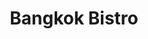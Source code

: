 ---
layout: place
title: Bangkok Bistro
permalink: /ohio/cincinnati/bangkok-bistro.html
stateAbbr: OH
stateName: Ohio
cityName: Cincinnati
seo:
  type: restaurant
  links: http://www.bkkhydepark.com/
place_id: ChIJ5WliN5-tQYgRtVOSoPjh5pE
photos:
  - name: >-
      places/ChIJ5WliN5-tQYgRtVOSoPjh5pE/photos/AeeoHcLt_JV7Z6kKQvXk1Qr4_mbNA5rsonWuNEqCaJkL28AFx9rB9sUcgCV8UfOVj7TKgdpOItL69Ls2ghoFlaIExUCuXK3mJxMqkW1QE-B5QOqA4J84hYzsiS0Q-ljnpXc1SIhwpYsMeCmDzvwc8Hf1IusMcZRxGPCItjZo7ZoSqBQN4SKZvCqJB5cpz5XxjrlJTEJTNr0IxmUTi3QLfYAbsHjvZB5DnEqmcOoaIJYgj6KvsAZqq5Jz5W3CVrBCWV68kcPa_ceXj7jVSj6d4QjcX1mIAHtEMdunXLfo9T71O6HBm4V4St_8wzQDrCyR7iMkjiFIm-NdgA7ssEmk0daJwoHocTSZYi-IwFjYpZAiqIhOnIT-H6kl-fHCiDm7AhDq6zearZo3vezNM87Mp1aQumsfAtyXeo_jWt98quduHZNagg2h
    widthPx: 4032
    heightPx: 3024
    authorAttributions:
      - displayName: Amit Misra
        uri: https://maps.google.com/maps/contrib/112289534375510681067
        photoUri: >-
          https://lh3.googleusercontent.com/a/ACg8ocJJJ9KlDdTnSUKei-ewGb6Lps3fFA6msrvalS1loOmhMjoXAt9m=s100-p-k-no-mo
    flagContentUri: >-
      https://www.google.com/local/imagery/report/?cb_client=maps_api_places.places_api&image_key=!1e10!2sCIHM0ogKEICAgIC2irmYswE&hl=en-US
    googleMapsUri: >-
      https://www.google.com/maps/place//data=!3m4!1e2!3m2!1sCIHM0ogKEICAgIC2irmYswE!2e10!4m2!3m1!1s0x8841ad9f376269e5:0x91e6e1f8a09253b5
  - name: >-
      places/ChIJ5WliN5-tQYgRtVOSoPjh5pE/photos/AeeoHcIRbPc_k67RuAPGu5qg8RDTg7uBVTwcHGMVbbw15AJ9MPIqWQsb0N8eLUESxI5zTQqKiaxKZUgh3CwLCiPHl641GonFyOPhaeceOO8qj-UoYmSxBx3SRRBeNfPSFSpFJ5cZO_aihviR_SVVip1rpWeBo5z5554uQykrv8O5wRnUUY2JL1E4-gdgkSZdlrDJmV3N0MHWZ5ERL_nRo1D00BLqj8W_XCLK7JYe3Hd7jSEmDWRnHJgrOV0fJuMQmQZ7OSbR636GqWs5xgx--xHwVx24M7LUPK96i1YWn37xQgEjAUb9FSt4ZEQSBaE2GM6w357-zt9bbzdjCRmg42IO81W30UOdb_zZFsCAD46EKVAz--25NgJuK7SsJQ5HeAbiza9c9WJXtg36At7otyGKNgL-DyCJ5K59FMRt8I_C2Geixu8r
    widthPx: 4000
    heightPx: 3000
    authorAttributions:
      - displayName: Hanbum Kim
        uri: https://maps.google.com/maps/contrib/113837369281102866555
        photoUri: >-
          https://lh3.googleusercontent.com/a-/ALV-UjWUeoT2nOzMiWlq2Xm_PrVPshjm53Q8GBwrkglKRQAb2aR0V4ycVw=s100-p-k-no-mo
    flagContentUri: >-
      https://www.google.com/local/imagery/report/?cb_client=maps_api_places.places_api&image_key=!1e10!2sCIHM0ogKEICAgICLh_ykmwE&hl=en-US
    googleMapsUri: >-
      https://www.google.com/maps/place//data=!3m4!1e2!3m2!1sCIHM0ogKEICAgICLh_ykmwE!2e10!4m2!3m1!1s0x8841ad9f376269e5:0x91e6e1f8a09253b5
  - name: >-
      places/ChIJ5WliN5-tQYgRtVOSoPjh5pE/photos/AeeoHcJPm5M3zEYzjxHzjsDAMwMzCEMFq0GDm5YRUnqe8F4pdK8mbZGWahhVOcWRvccsmNBoweqfx-b-zJLsYQnNw75_zR0vQNOIvBmyarf3iMmKufnk2dfHklP6ulmisaNp02x3282MFAWoc_mO6Ru0RIZSBkyLPgi0MBcQAGBzyjpwSqhP4PF0ftFlGAR3F9xFIXch02efxTueK8R_bg0ZXRwxdhd1d_rEfhFtyrGRis3UKxTmiw2TvhqDHraaDr-vfxAbfVrbGrcpANgCczsiAJrFCFMlouaojii_5sEGEM-ehRq9tXL4h1lC0niZhGY4MV6TzL9G0XuBTNw-3xJOT04nXhsMgnUu0D-aUE9vEia2dQQ1JyYY6YTaI9ICIjTjG0wyQ965ymzbycJzzkBt5fHjDFTGCOVx3bAstmFmiQwXbFZe
    widthPx: 2048
    heightPx: 1152
    authorAttributions:
      - displayName: Benjamin King
        uri: https://maps.google.com/maps/contrib/115145706152803179815
        photoUri: >-
          https://lh3.googleusercontent.com/a-/ALV-UjXvfQ4dBs4CH16fy8EJxhJzjiVQRZ8Ww88g6dqDwtpAuLRKsaOm2Q=s100-p-k-no-mo
    flagContentUri: >-
      https://www.google.com/local/imagery/report/?cb_client=maps_api_places.places_api&image_key=!1e10!2sCIHM0ogKEICAgIDGlYmKvQE&hl=en-US
    googleMapsUri: >-
      https://www.google.com/maps/place//data=!3m4!1e2!3m2!1sCIHM0ogKEICAgIDGlYmKvQE!2e10!4m2!3m1!1s0x8841ad9f376269e5:0x91e6e1f8a09253b5
  - name: >-
      places/ChIJ5WliN5-tQYgRtVOSoPjh5pE/photos/AeeoHcJYLe2yQMmm00XrLwW1NtEjqMUJRQ97URTj2oWWtHNuygmIDVTqgz2syBRrZ7aNkEgCfH_3VOhbZsXZmEAMZtVKVVE8LoxC3aHb0zyhUL4e3f4wSi0d1-3EjPsqapgtVCbQxRVEtLCfYcaN_L5iYFv_hzlJTD3hYHak3dlnrubGZXLWLE7O63Ih_bV3rZGjMbgoAHS6wCfIEMBEKMVksx4a1OB9eaPLrqw0p4JGHJhgtWELQSH66iiscFqB84kxHvEbZoqw4eadQZP9XujdBZmLPpz3ZvNk8_FnZSF6U_bbvpk6L2QYrDL3oIoAn5JbOTD3OjTFDm1R151UVGovsFbxfvz1EqgvY1ACsbzpje1NncjOO6nzGarIcslQCjqdiRGh1erCYWopcr_0z9-Xq5VSAA7LOLlNmPogcOcRzV_hS34
    widthPx: 4800
    heightPx: 3600
    authorAttributions:
      - displayName: Nina513
        uri: https://maps.google.com/maps/contrib/117715426530696063658
        photoUri: >-
          https://lh3.googleusercontent.com/a-/ALV-UjXL8EpFTh0BcBecSC9Fi9v4LXfDSsuOiLOBo8O7JrSFvlwHAe5C=s100-p-k-no-mo
    flagContentUri: >-
      https://www.google.com/local/imagery/report/?cb_client=maps_api_places.places_api&image_key=!1e10!2sCIHM0ogKEICAgICf3JTykwE&hl=en-US
    googleMapsUri: >-
      https://www.google.com/maps/place//data=!3m4!1e2!3m2!1sCIHM0ogKEICAgICf3JTykwE!2e10!4m2!3m1!1s0x8841ad9f376269e5:0x91e6e1f8a09253b5
  - name: >-
      places/ChIJ5WliN5-tQYgRtVOSoPjh5pE/photos/AeeoHcJEzNAH3C4E_4TcyOhfnjBtBry3trQ_NtDGX3uEvHmDFcD2-wgRHrbeR563g0zgaaBqpjmdDz7sf_lLs_dhR89C__294OJ1k-KBNXDabsXBWmV2TAoVdTrmkJPkPp6fDUjzsZ9iCALMuB4rBSnHNtoSNpMJI8MKCoq7g8gaLPNAYN3s5CQDAK6fWa3jzG28FQe0_akeI7NZXpxg2RJ-Eu4Z_ajTb9eGJ8lVfTQawf2SYwCeigkEaRoBJXk8fjfB9bvh7h8LlNNUOQUBdmZHbvICBVQyI6Ulr4FYbmLcRLoWq9wVZ5wl1v0ezIAEszsROl_cr4FHJFS7oPuTRhYqtqgD1ntz0q_KpBofUAvf-BYXAwPYSuIw-F3EL8amjzBNqCDFT88Mms9XJeflHI14_qHdHTZ09L1vMcBs2O3BI16vpGhD
    widthPx: 4032
    heightPx: 3024
    authorAttributions:
      - displayName: Andrew Thompson
        uri: https://maps.google.com/maps/contrib/109352671651861603332
        photoUri: >-
          https://lh3.googleusercontent.com/a-/ALV-UjVcwlfZgRUa-XgavV-8ulHLciwoRce3kdSp9iFqgXUdJmC6qUQP4A=s100-p-k-no-mo
    flagContentUri: >-
      https://www.google.com/local/imagery/report/?cb_client=maps_api_places.places_api&image_key=!1e10!2sCIHM0ogKEICAgIDW1ouilAE&hl=en-US
    googleMapsUri: >-
      https://www.google.com/maps/place//data=!3m4!1e2!3m2!1sCIHM0ogKEICAgIDW1ouilAE!2e10!4m2!3m1!1s0x8841ad9f376269e5:0x91e6e1f8a09253b5
  - name: >-
      places/ChIJ5WliN5-tQYgRtVOSoPjh5pE/photos/AeeoHcJJrp4ZEFTCkweWmRMjQ17qMjIBBrqLXlgU4ImpF-oIO1LPR14eo_m-cKWYwvoXwMq9dBj_QSaAaDAbHzuWvEajN83AUwtvqlHO0MCEP8O3AJUO7xoIuVmXRlRkDs46lD0eXcOJUr4ioHRANMgn2HRAafngjnTktSJAPGUZNE2RSeOdJL5v0tRASFIJbDm50VN1-Gt4tD9Zz63F7KiNlK5aWiiz4LJqSDX8IeDx5spC_C3KwyMVB5DugjwwrYosP1IVOnFbcQxKHbixjc3DlR0gcY9lyfw3f6-KyBGfeSDW80E4A7CgO4hn21qZD1nn7OaAzvbR1-tjKjfpjhuOH4mxbYmBcUU9dR0Jj2DatW9w78isy4nqYwEUb3qGdATtlMmiMjlKIXJWtUdIySgHqwggd0_NDiqdTwbD-HFEi3fhNXPY
    widthPx: 4080
    heightPx: 3072
    authorAttributions:
      - displayName: Vijay Chettiar
        uri: https://maps.google.com/maps/contrib/114395895636056911550
        photoUri: >-
          https://lh3.googleusercontent.com/a-/ALV-UjUrD1xIfuBIcbUOaoX3UwOh1xbkgcpvXsUUwplC6MQu0I-80hQd=s100-p-k-no-mo
    flagContentUri: >-
      https://www.google.com/local/imagery/report/?cb_client=maps_api_places.places_api&image_key=!1e10!2sCIHM0ogKEICAgICvqtyxtQE&hl=en-US
    googleMapsUri: >-
      https://www.google.com/maps/place//data=!3m4!1e2!3m2!1sCIHM0ogKEICAgICvqtyxtQE!2e10!4m2!3m1!1s0x8841ad9f376269e5:0x91e6e1f8a09253b5
  - name: >-
      places/ChIJ5WliN5-tQYgRtVOSoPjh5pE/photos/AeeoHcIpZj0H0o5ycDSYCvIxeL8pZakMUtxu77qqD52SsZW8OnUe_ks9Chrhu5kBWXn_-ahurp8mZXTAz5X4S8Ld3ETzkjWagGQSfZq0aJL9wnw2Z41970rLwxttBLmqhxFA663n0DPCGehwfCQDCAdrV0Nbfy2aLeZIdvS-SE3d14O_fW27pIsUXQWMroFuwT3YWNoCYfNt0dpb6tHO5kzo_fpyw5suy7iLjJD40JvqH2fysTZhjAldbDHYjGMqW8ZgTob5HhxqqtB4x_-xWO1hvR_FMgGMGQlHs32YSICYfyZHQl8yhasNg3AAkedCn93xrc3K43ewuImeATAerQNtdcpsC1HyiIOCuVtmmuGVKMAcKbTsBqDzDcjRd6ztCgqK_UiKlTrZjW1YyifvlYlv9qo_TMVpnRF-pJOdw219heMC82c
    widthPx: 4032
    heightPx: 3024
    authorAttributions:
      - displayName: Benjapol Piyawanichpong
        uri: https://maps.google.com/maps/contrib/112029714240132197522
        photoUri: >-
          https://lh3.googleusercontent.com/a-/ALV-UjUHwdJHpmqg5grkVSjHKdZC-c3WBznWXeEo0Xb50nUc0B84lO7H=s100-p-k-no-mo
    flagContentUri: >-
      https://www.google.com/local/imagery/report/?cb_client=maps_api_places.places_api&image_key=!1e10!2sCIHM0ogKEICAgICU3--khAE&hl=en-US
    googleMapsUri: >-
      https://www.google.com/maps/place//data=!3m4!1e2!3m2!1sCIHM0ogKEICAgICU3--khAE!2e10!4m2!3m1!1s0x8841ad9f376269e5:0x91e6e1f8a09253b5
  - name: >-
      places/ChIJ5WliN5-tQYgRtVOSoPjh5pE/photos/AeeoHcIcz1_OzLoLJXDxak6f-1qmdarEap5WWVjSh4kYxxnh2OONe-fcW3ksOyOFH83ilg1rh4T2kvRGyehhgyuqCQxg4BLeAMorVscE_HPhMu0dNR92jrVkl3Bsfek8YCMGLWJkNG262hmBgbRMO9-FSv9AoP7tmynnvdZIxj2-ZkCWoLgD1LQ3adkE-qhtlrmZl1B4s69HmSvgbSQw25XOASTAYZ96dCSv399rmG23aQJLw3xO37aw1xQIh-kImT666Qy1QYsqTvz6ZVLaOFvliYx6_4l1WcHwdNSRCs91nMVziZ3WWcLvAHxUUhPxdmb0R1BhwRpjiuB5S3cBgFr1NOf3iI-rdDKtY-nMaXZ7M8i5yZF4aOql_VfZ44jdDzLzTEDqIuvLK3SI9l1E2VJ2kS4lgTbRGgkkv8OlU7FanDtZh8fH
    widthPx: 2990
    heightPx: 1804
    authorAttributions:
      - displayName: Beau
        uri: https://maps.google.com/maps/contrib/106352356834828418235
        photoUri: >-
          https://lh3.googleusercontent.com/a-/ALV-UjX5fjQSYmBOHulC_faakjGl3fDkS-QI7Y_hKgPT6URZoJvWdl5Gxw=s100-p-k-no-mo
    flagContentUri: >-
      https://www.google.com/local/imagery/report/?cb_client=maps_api_places.places_api&image_key=!1e10!2sCIHM0ogKEICAgICBuc_eugE&hl=en-US
    googleMapsUri: >-
      https://www.google.com/maps/place//data=!3m4!1e2!3m2!1sCIHM0ogKEICAgICBuc_eugE!2e10!4m2!3m1!1s0x8841ad9f376269e5:0x91e6e1f8a09253b5
  - name: >-
      places/ChIJ5WliN5-tQYgRtVOSoPjh5pE/photos/AeeoHcK6Q21ZjcwJ1b6XrsRLeDqtlkA8tqfnOQ1airW8R01xhdUMF5DxRVUeOTbYwwpbiFXu_PTTPvbu8c_roEy3wrAjNoUuCMpRK64WWVWyxmcHqtos1RmuXoNnLm4ZfbYzTit39aQgHREvEca51N4TgniHKRO8v2kvRw2XKypZmm4dsgOtuDMUic6g5jq_dk9O2QjwMF1glQwJsU1tKDNOGIAUl3jti8lPHM6VEClgmPlbvoj1MamaQLL4Q4F36QIfkTY74NYgZ4aDHFpve97Ayath_kmpymOL12L7WivKc3WjVQ-U9irlyl3SDsmcAOlbCToP7pew2069GDeJ6yeLulM6nmrNG-HPkIgyLmx_tpX860oUok3Tp985L4NU9NkkSa7UskrQenikg9-xuinLPZeR2F6WWMILjYyAuNdJ2i5E3Ck
    widthPx: 4608
    heightPx: 3456
    authorAttributions:
      - displayName: Benjapol Piyawanichpong
        uri: https://maps.google.com/maps/contrib/112029714240132197522
        photoUri: >-
          https://lh3.googleusercontent.com/a-/ALV-UjUHwdJHpmqg5grkVSjHKdZC-c3WBznWXeEo0Xb50nUc0B84lO7H=s100-p-k-no-mo
    flagContentUri: >-
      https://www.google.com/local/imagery/report/?cb_client=maps_api_places.places_api&image_key=!1e10!2sCIHM0ogKEICAgICU3--q_gE&hl=en-US
    googleMapsUri: >-
      https://www.google.com/maps/place//data=!3m4!1e2!3m2!1sCIHM0ogKEICAgICU3--q_gE!2e10!4m2!3m1!1s0x8841ad9f376269e5:0x91e6e1f8a09253b5
  - name: >-
      places/ChIJ5WliN5-tQYgRtVOSoPjh5pE/photos/AeeoHcL4GXSoLh4rnH3t-UBh5hpXvwNjQnfNqaVNH6q050J6b2SRX2HAPD0-1y6uXpxkAUAiNAeScZEh5bspz8gsV52506yIvwFpA6lAayz89uI1flu4FSUuod2BJy99_4QilgxNI_vV0YmCmLApmNt4aUgE9_N1g7DKSTXsT8Oz9iP-Cmnk6F1gHZZsTTynTgnfZoZDL96oTsu7W82h4SVNqK00D-uaEpLqIRnXOFokOEDRoEycp5qIuWhFA7u9LyRFQVlk2P_YghiClCHjJbmeDeVcL2hS7AR83bB0LBcTqanb7Uw9t9aW8b39dD_9QixlziakGg-jNgvL5Y7duEHT2x3aS_dEyI0nJj8lDPzXBkLnNPXJaDsSwx4oXWIX5URBY_FzwFFSJgJjpxbQObfY5cIBlknPpco2F8t-vTjYTXNG8g
    widthPx: 2160
    heightPx: 3840
    authorAttributions:
      - displayName: Brian Martin
        uri: https://maps.google.com/maps/contrib/113477974229983455849
        photoUri: >-
          https://lh3.googleusercontent.com/a-/ALV-UjVzKuek3Ailfe6HMSXC_L0sZJjwXEvEnOrwoapKBJKwmWpYzn4=s100-p-k-no-mo
    flagContentUri: >-
      https://www.google.com/local/imagery/report/?cb_client=maps_api_places.places_api&image_key=!1e10!2sCIHM0ogKEICAgIDE1eyyIA&hl=en-US
    googleMapsUri: >-
      https://www.google.com/maps/place//data=!3m4!1e2!3m2!1sCIHM0ogKEICAgIDE1eyyIA!2e10!4m2!3m1!1s0x8841ad9f376269e5:0x91e6e1f8a09253b5
address: 3506 Erie Ave, Cincinnati, OH 45208, USA
street: 3506 Erie Ave
city: Cincinnati
state: OH
zip: '45208'
country: USA
neighborhood: Hyde Park
latitude: '39.141259'
longitude: '-84.418880'
accessibility_options:
  wheelchairAccessibleParking: true
  wheelchairAccessibleEntrance: true
  wheelchairAccessibleRestroom: true
  wheelchairAccessibleSeating: true
business_status: OPERATIONAL
name: Bangkok Bistro
google_maps_links:
  directionsUri: >-
    https://www.google.com/maps/dir//''/data=!4m7!4m6!1m1!4e2!1m2!1m1!1s0x8841ad9f376269e5:0x91e6e1f8a09253b5!3e0
  placeUri: https://maps.google.com/?cid=10513338838105084853
  writeAReviewUri: >-
    https://www.google.com/maps/place//data=!4m3!3m2!1s0x8841ad9f376269e5:0x91e6e1f8a09253b5!12e1
  reviewsUri: >-
    https://www.google.com/maps/place//data=!4m4!3m3!1s0x8841ad9f376269e5:0x91e6e1f8a09253b5!9m1!1b1
  photosUri: >-
    https://www.google.com/maps/place//data=!4m3!3m2!1s0x8841ad9f376269e5:0x91e6e1f8a09253b5!10e5
primary_type: Thai Restaurant
opening_hours:
  regular: null
  current: null
secondary_opening_hours:
  regular:
    weekdayDescriptions: null
    type: null
  current:
    weekdayDescriptions: null
    type: null
phone: (513) 871-0707
price_level: PRICE_LEVEL_MODERATE
price_range: $10 &ndash; $20
rating: '4.5'
rating_count: 0
website: http://www.bkkhydepark.com/
description: >-
  About Bangkok Bistro in Cincinnati, OH$$$Bangkok Bistro in Cincinnati, OH,
  serves up a welcoming blend of authentic Thai flavors and fresh sushi options
  in a laid-back atmosphere, making it a go-to spot for those seeking sushi
  restaurants near me. The menu highlights hearty noodle dishes, flavorful
  curries, and creative rolls that cater to a variety of tastes, all prepared
  with fresh ingredients for a satisfying dining experience. Accessibility
  features like wheelchair-friendly entrances and seating add to the
  convenience, ensuring everyone can enjoy the casual vibe. With outdoor seating
  and options for takeout, it's ideal for both quick meals and relaxed evenings,
  appealing to anyone exploring top-rated sushi or Japanese-inspired places near
  me.
generative_summary: >-
  About Bangkok Bistro in Cincinnati, OH$$$Bangkok Bistro in Cincinnati, OH,
  serves up a welcoming blend of authentic Thai flavors and fresh sushi options
  in a laid-back atmosphere, making it a go-to spot for those seeking sushi
  restaurants near me. The menu highlights hearty noodle dishes, flavorful
  curries, and creative rolls that cater to a variety of tastes, all prepared
  with fresh ingredients for a satisfying dining experience. Accessibility
  features like wheelchair-friendly entrances and seating add to the
  convenience, ensuring everyone can enjoy the casual vibe. With outdoor seating
  and options for takeout, it's ideal for both quick meals and relaxed evenings,
  appealing to anyone exploring top-rated sushi or Japanese-inspired places near
  me.
generative_disclosure: Summarized by AI using the Grok-3-Mini model.
reviews:
  - name: >-
      places/ChIJ5WliN5-tQYgRtVOSoPjh5pE/reviews/ChZDSUhNMG9nS0VJQ0FnSURuczlYeWN3EAE
    relativePublishTimeDescription: 6 months ago
    rating: 5
    text:
      text: >-
        I absolutely loved this place. Yan was amazing she recommended good
        options. We started off with sake drink which was pretty smooth and
        nice. Then we tried sushi, spring rolls and the fried rice. Everything
        was amazing. Will definitely visit again. Had a wonderful night!
      languageCode: en
    originalText:
      text: >-
        I absolutely loved this place. Yan was amazing she recommended good
        options. We started off with sake drink which was pretty smooth and
        nice. Then we tried sushi, spring rolls and the fried rice. Everything
        was amazing. Will definitely visit again. Had a wonderful night!
      languageCode: en
    authorAttribution:
      displayName: Trishika Reddy
      uri: https://www.google.com/maps/contrib/116148315924701371747/reviews
      photoUri: >-
        https://lh3.googleusercontent.com/a-/ALV-UjUMvFOnNyJFYlswvZTkoNOdHUcSead828WhfKkflGtkRLgJ77xzTg=s128-c0x00000000-cc-rp-mo-ba5
    publishTime: '2024-10-09T20:13:25.245733Z'
    flagContentUri: >-
      https://www.google.com/local/review/rap/report?postId=ChZDSUhNMG9nS0VJQ0FnSURuczlYeWN3EAE&d=17924085&t=1
    googleMapsUri: >-
      https://www.google.com/maps/reviews/data=!4m6!14m5!1m4!2m3!1sChZDSUhNMG9nS0VJQ0FnSURuczlYeWN3EAE!2m1!1s0x8841ad9f376269e5:0x91e6e1f8a09253b5
  - name: >-
      places/ChIJ5WliN5-tQYgRtVOSoPjh5pE/reviews/ChZDSUhNMG9nS0VJQ0FnSUN2cXFMb1B3EAE
    relativePublishTimeDescription: 4 months ago
    rating: 5
    text:
      text: >-
        Several years ago when we lived closer to the Hyde Park area, we were
        regulars here. We visited today after so long and found that the food
        tasted the same like it did back then. Loved the Singapore Street
        Noodles and Drunken Noodles. The sushi was not as great as their food
        is. Highly recommend this place if you are looking for Thai food in town
      languageCode: en
    originalText:
      text: >-
        Several years ago when we lived closer to the Hyde Park area, we were
        regulars here. We visited today after so long and found that the food
        tasted the same like it did back then. Loved the Singapore Street
        Noodles and Drunken Noodles. The sushi was not as great as their food
        is. Highly recommend this place if you are looking for Thai food in town
      languageCode: en
    authorAttribution:
      displayName: Vijay Chettiar
      uri: https://www.google.com/maps/contrib/114395895636056911550/reviews
      photoUri: >-
        https://lh3.googleusercontent.com/a-/ALV-UjUrD1xIfuBIcbUOaoX3UwOh1xbkgcpvXsUUwplC6MQu0I-80hQd=s128-c0x00000000-cc-rp-mo-ba5
    publishTime: '2024-12-10T02:01:49.459114Z'
    flagContentUri: >-
      https://www.google.com/local/review/rap/report?postId=ChZDSUhNMG9nS0VJQ0FnSUN2cXFMb1B3EAE&d=17924085&t=1
    googleMapsUri: >-
      https://www.google.com/maps/reviews/data=!4m6!14m5!1m4!2m3!1sChZDSUhNMG9nS0VJQ0FnSUN2cXFMb1B3EAE!2m1!1s0x8841ad9f376269e5:0x91e6e1f8a09253b5
  - name: >-
      places/ChIJ5WliN5-tQYgRtVOSoPjh5pE/reviews/ChdDSUhNMG9nS0VJQ0FnSURRc2NfTWtRRRAB
    relativePublishTimeDescription: 3 months ago
    rating: 5
    text:
      text: >-
        When their sister restaurant, Thai Cafe, closed in Clifton a few years
        ago, I was informed that this restaurant was owned by the same family. 
        Hate to have to travel so far for Thai, but it is certainly worth it. 
        Everything I used to order is on their menu and the quality is
        identical.  Excellent food.
      languageCode: en
    originalText:
      text: >-
        When their sister restaurant, Thai Cafe, closed in Clifton a few years
        ago, I was informed that this restaurant was owned by the same family. 
        Hate to have to travel so far for Thai, but it is certainly worth it. 
        Everything I used to order is on their menu and the quality is
        identical.  Excellent food.
      languageCode: en
    authorAttribution:
      displayName: Nina513
      uri: https://www.google.com/maps/contrib/117715426530696063658/reviews
      photoUri: >-
        https://lh3.googleusercontent.com/a-/ALV-UjXL8EpFTh0BcBecSC9Fi9v4LXfDSsuOiLOBo8O7JrSFvlwHAe5C=s128-c0x00000000-cc-rp-mo-ba4
    publishTime: '2024-12-31T07:11:58.825152Z'
    flagContentUri: >-
      https://www.google.com/local/review/rap/report?postId=ChdDSUhNMG9nS0VJQ0FnSURRc2NfTWtRRRAB&d=17924085&t=1
    googleMapsUri: >-
      https://www.google.com/maps/reviews/data=!4m6!14m5!1m4!2m3!1sChdDSUhNMG9nS0VJQ0FnSURRc2NfTWtRRRAB!2m1!1s0x8841ad9f376269e5:0x91e6e1f8a09253b5
  - name: >-
      places/ChIJ5WliN5-tQYgRtVOSoPjh5pE/reviews/ChZDSUhNMG9nS0VJQ0FnSUNMaF95a2F3EAE
    relativePublishTimeDescription: 9 months ago
    rating: 5
    text:
      text: >-
        We walked in here expecting nothing but the service, interior, and food
        were all incredible! The duck was seared perfectly and tom yum fried
        rice (first time trying since it's usually tom yum soup) was so good.
        The green chili curry with noodles was so creamy and went so well with
        salmon. If you want to eat healthy but also have a wholesome meal, I'd
        recommend this place! They also have a designated parking spot in the
        back! Parking in this area is difficult but this restaurant provides
        parking which will help me decide where I'd get my Thai crave! The
        waiter was so kind and gentle and even suggested the curry to us.
      languageCode: en
    originalText:
      text: >-
        We walked in here expecting nothing but the service, interior, and food
        were all incredible! The duck was seared perfectly and tom yum fried
        rice (first time trying since it's usually tom yum soup) was so good.
        The green chili curry with noodles was so creamy and went so well with
        salmon. If you want to eat healthy but also have a wholesome meal, I'd
        recommend this place! They also have a designated parking spot in the
        back! Parking in this area is difficult but this restaurant provides
        parking which will help me decide where I'd get my Thai crave! The
        waiter was so kind and gentle and even suggested the curry to us.
      languageCode: en
    authorAttribution:
      displayName: Hanbum Kim
      uri: https://www.google.com/maps/contrib/113837369281102866555/reviews
      photoUri: >-
        https://lh3.googleusercontent.com/a-/ALV-UjWUeoT2nOzMiWlq2Xm_PrVPshjm53Q8GBwrkglKRQAb2aR0V4ycVw=s128-c0x00000000-cc-rp-mo-ba5
    publishTime: '2024-06-23T14:39:04.252488Z'
    flagContentUri: >-
      https://www.google.com/local/review/rap/report?postId=ChZDSUhNMG9nS0VJQ0FnSUNMaF95a2F3EAE&d=17924085&t=1
    googleMapsUri: >-
      https://www.google.com/maps/reviews/data=!4m6!14m5!1m4!2m3!1sChZDSUhNMG9nS0VJQ0FnSUNMaF95a2F3EAE!2m1!1s0x8841ad9f376269e5:0x91e6e1f8a09253b5
  - name: >-
      places/ChIJ5WliN5-tQYgRtVOSoPjh5pE/reviews/ChZDSUhNMG9nS0VJQ0FnSURPNTR5dWNBEAE
    relativePublishTimeDescription: 2 years ago
    rating: 5
    text:
      text: >-
        Had the Whatever and my friend had the Bistro Noodles.  Both were tasty
        and the heat levels were good.  The Whatever tasted like the inside of a
        lettuce wrap with rice and egg.  Kyle was a entertaining server... Just
        tell him what you feeling like food wise and he will get you something
        good.
      languageCode: en
    originalText:
      text: >-
        Had the Whatever and my friend had the Bistro Noodles.  Both were tasty
        and the heat levels were good.  The Whatever tasted like the inside of a
        lettuce wrap with rice and egg.  Kyle was a entertaining server... Just
        tell him what you feeling like food wise and he will get you something
        good.
      languageCode: en
    authorAttribution:
      displayName: JP S (JP)
      uri: https://www.google.com/maps/contrib/115959874706742218721/reviews
      photoUri: >-
        https://lh3.googleusercontent.com/a-/ALV-UjVbptwFp3c-19g3vDYc10fmkGey7Ku4ERMfWD8yLmLhmVGRBJH3dQ=s128-c0x00000000-cc-rp-mo-ba4
    publishTime: '2022-07-16T01:16:03.759429Z'
    flagContentUri: >-
      https://www.google.com/local/review/rap/report?postId=ChZDSUhNMG9nS0VJQ0FnSURPNTR5dWNBEAE&d=17924085&t=1
    googleMapsUri: >-
      https://www.google.com/maps/reviews/data=!4m6!14m5!1m4!2m3!1sChZDSUhNMG9nS0VJQ0FnSURPNTR5dWNBEAE!2m1!1s0x8841ad9f376269e5:0x91e6e1f8a09253b5
review_summary: >-
  What Guests Are Saying$$$Visitors consistently praise Bangkok Bistro for its
  delicious Thai-inspired dishes and sushi selections, noting that the flavors
  remain spot-on and satisfying across the board. Many highlight the variety of
  options like noodles and curries, which offer a perfect balance of spice and
  taste without overwhelming the palate. Folks appreciate the friendly service
  and thoughtful recommendations that make every meal feel personalized and
  enjoyable. Overall, it's a solid choice for a wholesome dining experience,
  with easy parking and a welcoming environment adding to the appeal. While
  sushi might not steal the show for everyone, the general consensus leans
  positive, making it a reliable pick for anyone craving flavorful eats in a
  casual setting.
review_disclosure: Summarized by AI using the Grok-3-Mini model.
parking_options:
  freeParkingLot: true
  valetParking: false
payment_options:
  acceptsCreditCards: true
  acceptsDebitCards: true
  acceptsCashOnly: false
  acceptsNfc: true
allow_dogs: null
curbside_pickup: null
delivery: true
dine_in: true
good_for_children: true
good_for_groups: true
good_for_sports: false
live_music: false
menu_for_children: true
outdoor_seating: true
reservable: true
restroom: true
serves_beer: true
serves_breakfast: false
serves_brunch: false
serves_cocktails: true
serves_coffee: true
serves_dinner: true
serves_dessert: true
serves_lunch: true
serves_vegetarian_food: true
serves_wine: true
takeout: true
update_category: pro
places_description: >-
  Casual eatery fixing up hearty noodle, sushi, tempura & curry dishes for
  dine-in or takeout.

---